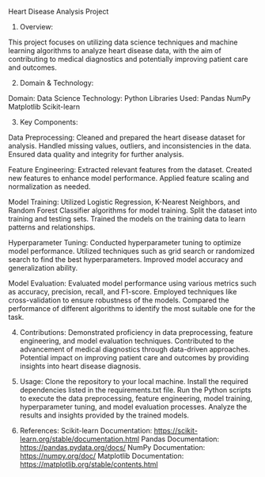 Heart Disease Analysis Project

1. Overview:

This project focuses on utilizing data science techniques and machine learning algorithms to analyze heart disease data, with the aim of contributing to medical diagnostics and potentially improving patient care and outcomes.

2. Domain & Technology:

Domain: Data Science
Technology: Python
Libraries Used:
Pandas
NumPy
Matplotlib
Scikit-learn

3. Key Components:

Data Preprocessing:
Cleaned and prepared the heart disease dataset for analysis.
Handled missing values, outliers, and inconsistencies in the data.
Ensured data quality and integrity for further analysis.

Feature Engineering:
Extracted relevant features from the dataset.
Created new features to enhance model performance.
Applied feature scaling and normalization as needed.

Model Training:
Utilized Logistic Regression, K-Nearest Neighbors, and Random Forest Classifier algorithms for model training.
Split the dataset into training and testing sets.
Trained the models on the training data to learn patterns and relationships.

Hyperparameter Tuning:
Conducted hyperparameter tuning to optimize model performance.
Utilized techniques such as grid search or randomized search to find the best hyperparameters.
Improved model accuracy and generalization ability.

Model Evaluation:
Evaluated model performance using various metrics such as accuracy, precision, recall, and F1-score.
Employed techniques like cross-validation to ensure robustness of the models.
Compared the performance of different algorithms to identify the most suitable one for the task.

4. Contributions:
Demonstrated proficiency in data preprocessing, feature engineering, and model evaluation techniques.
Contributed to the advancement of medical diagnostics through data-driven approaches.
Potential impact on improving patient care and outcomes by providing insights into heart disease diagnosis.

6. Usage:
Clone the repository to your local machine.
Install the required dependencies listed in the requirements.txt file.
Run the Python scripts to execute the data preprocessing, feature engineering, model training, hyperparameter tuning, and model evaluation processes.
Analyze the results and insights provided by the trained models.

6. References:
Scikit-learn Documentation: https://scikit-learn.org/stable/documentation.html
Pandas Documentation: https://pandas.pydata.org/docs/
NumPy Documentation: https://numpy.org/doc/
Matplotlib Documentation: https://matplotlib.org/stable/contents.html
